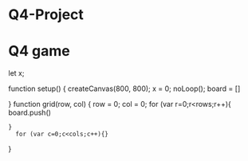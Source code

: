 # Q4-Project
# Q4 game
let x; 

function setup() {
  createCanvas(800, 800);
  x = 0;
  noLoop();
  board = []
  
}
 function grid(row, col) {
   row = 0;
   col = 0;
    for (var r=0;r<rows;r++){
    board.push()
    
    }
      for (var c=0;c<cols;c++){}
     
   
 }
